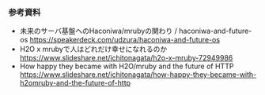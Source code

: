 ### 参考資料

* 未来のサーバ基盤へのHaconiwa/mrubyの関わり / haconiwa\-and\-future\-os
  https://speakerdeck.com/udzura/haconiwa-and-future-os
* H2O x mrubyで人はどれだけ幸せになれるのか
  https://www.slideshare.net/ichitonagata/h2o-x-mruby-72949986
* How happy they became with H2O/mruby and the future of HTTP
  https://www.slideshare.net/ichitonagata/how-happy-they-became-with-h2omruby-and-the-future-of-http
